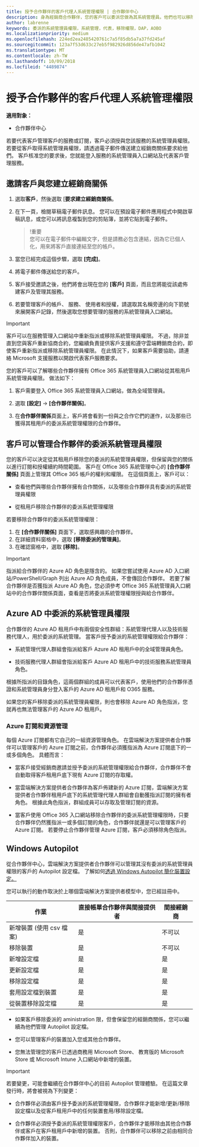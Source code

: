 ```yaml
---
title: 授予合作夥伴的客戶代理人系統管理權限 | 合作夥伴中心
description: 身為經銷商合作夥伴，您的客戶可以委派您做為其系統管理員。他們也可以移除權限。
author: labrenne
keywords: 委派的系統管理員權限，系統管理，代表，移除權限，DAP，AOBO
ms.localizationpriority: medium
ms.openlocfilehash: 224ed2ea2485420761c7a5f85db5a7a37fd245af
ms.sourcegitcommit: 123a7f53d633c27eb5f982926d856de47afb1042
ms.translationtype: MT
ms.contentlocale: zh-TW
ms.lasthandoff: 10/09/2018
ms.locfileid: "4489874"
---
```

# <a name="customers-delegate-administration-privileges-to-partners"></a>授予合作夥伴的客戶代理人系統管理權限

**適用對象：**

-  合作夥伴中心

若要代表客戶管理客戶的服務或訂閱，客戶必須授與您該服務的系統管理員權限。 若要從客戶取得系統管理員權限，請透過電子郵件傳送建立經銷商關係要求給他們。 客戶核准您的要求後，您就能登入服務的系統管理員入口網站及代表客戶管理服務。 

## <a name="invite-a-customer-to-establish-a-reseller-relationship-with-you"></a>邀請客戶與您建立經銷商關係

1.  選取**客戶**，然後選取 [**要求建立經銷商關係**。

2.  在下一頁，檢閱草稿電子郵件訊息。 您可以在預設電子郵件應用程式中開啟草稿訊息，或您可以將訊息複製到您的剪貼簿，並將它貼到電子郵件。 

    >!重要<br>
    >您可以在電子郵件中編輯文字，但是請務必包含連結，因為它已個人化，用來將客戶直接連結至您的帳戶。 
    
3.  當您已經完成這個步驟，選取 **\[完成\]**。

4.  將電子郵件傳送給您的客戶。

5.  客戶接受邀請之後，他們將會出現在您的 **\[客戶\]** 頁面，而且您將能從該處佈建客戶及管理其服務。

6.  若要管理客戶的帳戶、 服務、 使用者和授權，請選取其名稱旁邊的向下箭號來展開客戶記錄，然後選取您想要管理的服務的系統管理員入口網站。


> [!IMPORTANT]  
> 客戶可以在服務管理入口網站中重新指派或移除系統管理員權限。 不過，除非並直到您與客戶重新協商合約，您繼續負責提供客戶支援和遵守雲端轉銷商合約，即使客戶重新指派或移除系統管理員權限。 在此情況下，如果客戶需要協助，請連絡 Microsoft 支援服務以開啟代表客戶服務要求。

您的客戶可以了解哪些合作夥伴擁有 Office 365 系統管理員入口網站從其租用戶系統管理員權限。 做法如下：

1. 客戶需要登入 Office 365 系統管理員入口網站，做為全域管理員。

2. 選取 **\[設定\]** → **\[合作夥伴關係\]**。

3. 在**合作夥伴關係**頁面上，客戶將會看到一份與之合作它們的運作，以及那些已獲得其租用戶的委派系統管理權限的合作夥伴。

## <a name="customers-can-manage-a-partners-delegated-admin-privileges"></a>客戶可以管理合作夥伴的委派系統管理員權限 

您的客戶可以決定從其租用戶移除您的委派的系統管理員權限，但保留與您的關係以進行訂閱和授權續約時間範圍。 客戶在 Office 365 系統管理中心的 **\[合作夥伴關係\]** 頁面上管理其 Office 365 帳戶的權利和權限。 在這個頁面上，客戶可以：

- 查看他們與哪些合作夥伴擁有合作關係，以及哪些合作夥伴具有委派的系統管理員權限

- 從租用戶移除合作夥伴的委派系統管理權限

若要移除合作夥伴的委派系統管理權限：

1. 在 **\[合作夥伴關係\]** 頁面下，選取感興趣的合作夥伴。
2. 在詳細資料窗格中，選取 **\[移除委派的管理員\]**。
3. 在確認窗格中，選取 **\[移除\]**。

> [!IMPORTANT]  
> 指派給合作夥伴的 Azure AD 角色是隱含的。 如果您嘗試使用 Azure AD 入口網站/PowerShell/Graph 列出 Azure AD 角色成員，不會傳回合作夥伴。 若要了解合作夥伴是否獲指派 Azure AD 角色，您必須參考 Office 365 系統管理員入口網站中的合作夥伴關係頁面，查看是否將委派系統管理權限授與給合作夥伴。

## <a name="delegated-admin-privileges-in-azure-ad"></a>Azure AD 中委派的系統管理員權限 

合作夥伴的 Azure AD 租用戶中有兩個安全性群組：系統管理代理人以及技術服務代理人，用於委派的系統管理。 當客戶授予委派的系統管理權限給合作夥伴：

- 系統管理代理人群組會指派給客戶 Azure AD 租用戶中的全域管理員角色。

- 技術服務代理人群組會指派給客戶 Azure AD 租用戶中的技術服務系統管理員角色。

根據所指派的目錄角色，這兩個群組的成員可以代表客戶，使用他們的合作夥伴憑證和系統管理員身分登入客戶的 Azure AD 租用戶和 O365 服務。

如果您的客戶移除委派的系統管理員權限，則也會移除 Azure AD 角色指派，您就再也無法管理客戶的 Azure AD 租用戶。

### <a name="azure-subscriptions-and-resource-management"></a>Azure 訂閱和資源管理

每個 Azure 訂閱都有它自己的一組資源管理角色。 在雲端解決方案提供者合作夥伴可以管理客戶的 Azure 訂閱之前，合作夥伴必須獲指派為 Azure 訂閱底下的一或多個角色。 具體而言：

- 當客戶接受經銷商邀請並授予委派的系統管理權限給合作夥伴，合作夥伴不會自動取得客戶租用戶底下現有 Azure 訂閱的存取權。

- 當雲端解決方案提供者合作夥伴為客戶佈建新的 Azure 訂閱，雲端解決方案提供者合作夥伴租用戶底下的系統管理代理人群組會自動獲指派訂閱的擁有者角色。 根據此角色指派，群組成員可以存取及管理訂閱的資源。

- 當客戶使用 Office 365 入口網站移除合作夥伴的委派系統管理權限時，只要合作夥伴仍然獲指派一或多個訂閱的角色，合作夥伴就還是可以管理客戶的 Azure 訂閱。 若要停止合作夥伴管理 Azure 訂閱，客戶必須移除角色指派。

## <a name="windows-autopilot"></a>Windows Autopilot 

從合作夥伴中心，雲端解決方案提供者合作夥伴可以管理其沒有委派的系統管理員權限的客戶的 Autopilot 設定檔。 了解如何[透過 Windows Autopilot 簡化裝置設定。](https://docs.microsoft.com/partner-center/autopilot)

您可以執行的動作取決於上哪個雲端解決方案提供者模型中，您已經註冊中。

|**作業**   |**直接帳單合作夥伴與間接提供者**   |**間接經銷商**   |
|-----------------|-----------------------------------| -----------------------------|
|新增裝置 (使用 csv 檔案)  |是      |不可以|
|移除裝置   |是   |不可以|
|新增設定檔   |是   | 是   |
|更新設定檔   |是    |是   |
|移除設定檔   |是   |是   |
|套用設定檔到裝置   |是   |是   |
|從裝置移除設定檔   |是   |是   | 

- 如果客戶移除委派的 aministration 限，但會保留您的經銷商關係，您可以繼續為他們管理 Autopilot 設定檔。

- 您可以管理客戶的裝置加入您或其他合作夥伴。 

- 您無法管理您的客戶已透過商務用 Microsoft Store、 教育版的 Microsoft Store 或 Microsoft Intune 入口網站中新增的裝置。

> [!IMPORTANT]  
> 若要變更，可能會繼續在合作夥伴中心的目前 Autopilot 管理體驗。 在這篇文章發行時，將會被視為下列變更：

  - 合作夥伴必須由客戶授予委派的系統管理權限，合作夥伴才能新增/更新/移除設定檔以及從客戶租用戶中的任何裝置套用/移除設定檔。

- 合作夥伴必須授予委派的系統管理權限客戶，合作夥伴才能移除由其他合作夥伴或客戶在客戶租用戶中新增的裝置。 否則，合作夥伴可以移除之前由相同合作夥伴加入的裝置。
